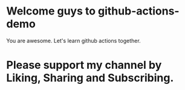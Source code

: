 # Welcome guys to github-actions-demo
You are awesome. Let's learn github actions together. 


# Please support my channel by Liking, Sharing and Subscribing. 
